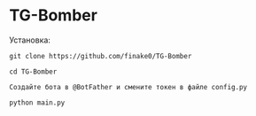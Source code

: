 # TG-Bomber
Установка:
```
git clone https://github.com/finake0/TG-Bomber

cd TG-Bomber

Создайте бота в @BotFather и смените токен в файле config.py

python main.py

